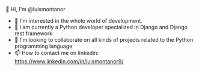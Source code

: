 👋 Hi, I'm @luismontanor
- 👀 I'm interested in the whole world of development.
- 🌱 I am currently a Python developer specialized in Django and Django rest framework
- 💞️ I'm looking to collaborate on all kinds of projects related to the Python programming language
- 📫 How to contact me on linkedin: https://www.linkedin.com/in/luismontanor9/

<!---
luismontanor/luismontanor is a ✨ special ✨ repository because its `README.md` (this file) appears on your GitHub profile.
You can click the Preview link to take a look at your changes.
--->

